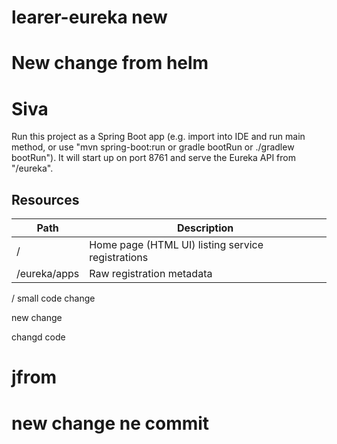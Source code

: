 # learer-eureka new

# New change from helm
# Siva
Run this project as a Spring Boot app (e.g. import into IDE and run
main method, or use "mvn spring-boot:run or gradle bootRun or ./gradlew bootRun"). It will start up on port
8761 and serve the Eureka API from "/eureka".

## Resources

| Path             | Description  |
|------------------|--------------|
| /                        | Home page (HTML UI) listing service registrations          |
| /eureka/apps         | Raw registration metadata |


/ small code change

new change

changd code

# jfrom


# new change ne commit

